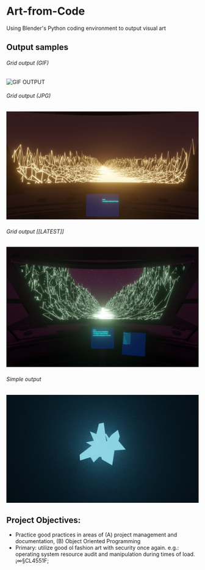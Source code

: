 # Art-from-Code
Using Blender's Python coding environment to output visual art

## Output samples

###### Grid output (GIF)
![GIF OUTPUT](/output/grid.gif)

###### Grid output (JPG)
![JPG OUTPUT](/output/grid.jpg)

###### Grid output [[LATEST]]
![JPG OUTPUT](/output/latest.jpg)

###### Simple output 
![GIF OUTPUT](/output/simple.jpg)

## Project Objectives:
 - Practice good practices in areas of (A) project management and documentation, (B) Object Oriented Programming
 - Primary: utilize good ol fashion art with security once again. e.g.: operating system resource audit and manipulation during times of load. ¡∞§CL4551F;